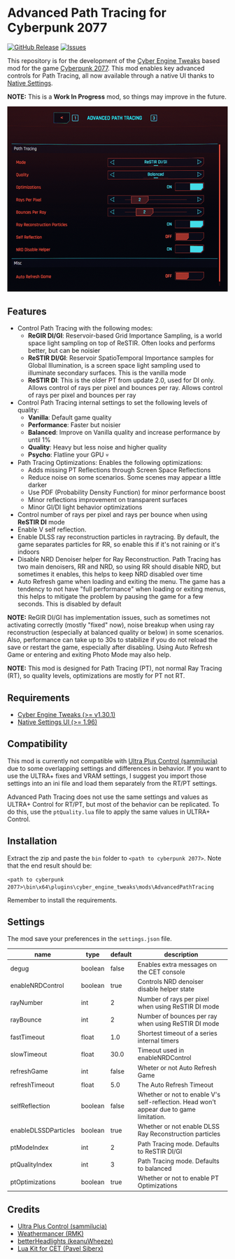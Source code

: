 # Advanced Path Tracing for Cyberpunk 2077

[![GitHub Release](https://img.shields.io/github/v/tag/codecrafting-io/AdvancedPathTracingCP2077?label=version)](https://github.com/codecrafting-io/AdvancedPathTracingCP2077/releases)
[![Issues](https://img.shields.io/github/issues/codecrafting-io/AdvancedPathTracingCP2077)](https://github.com/codecrafting-io/AdvancedPathTracingCP2077/issues)

This repository is for the development of the [Cyber Engine Tweaks](https://wiki.redmodding.org/cyber-engine-tweaks) based mod for the game [Cyberpunk 2077](https://www.cyberpunk.net/). This mod enables key advanced controls for Path Tracing, all now available through a native UI thanks to [Native Settings](https://www.nexusmods.com/cyberpunk2077/mods/3518).

**NOTE:** This is a **Work In Progress** mod, so things may improve in the future.

![Advanced Path Tracing Menu](/menu.png?raw=true)

## Features

- Control Path Tracing with the following modes:
  - **ReGIR DI/GI**: Reservoir-based Grid Importance Sampling, is a world space light sampling on top of ReSTIR. Often looks and performs better, but can be noisier
  - **ReSTIR DI/GI**: Reservoir SpatioTemporal Importance samples for Global Illumination, is a screen space light sampling used to illuminate secondary surfaces. This is the vanilla mode
  - **ReSTIR DI**: This is the older PT from update 2.0, used for DI only. Allows control of rays per pixel and bounces per ray. Allows control of rays per pixel and bounces per ray
- Control Path Tracing internal settings to set the following levels of quality:
  - **Vanilla**: Default game quality
  - **Performance**: Faster but noisier
  - **Balanced**: Improve on Vanilla quality and increase performance by until 1%
  - **Quality**: Heavy but less noise and higher quality
  - **Psycho**: Flatline your GPU 💀
- Path Tracing Optimizations: Enables the following optimizations:
  - Adds missing PT Reflections through Screen Space Reflections
  - Reduce noise on some scenarios. Some scenes may appear a little darker
  - Use PDF (Probability Density Function) for minor performance boost
  - Minor reflections improvement on transparent surfaces
  - Minor GI/DI light behavior optimizations
- Control number of rays per pixel and rays per bounce when using **ReSTIR DI** mode
- Enable V self reflection.
- Enable DLSS ray reconstruction particles in raytracing. By default, the game separates particles for RR, so enable this if it's not raining or it's indoors
- Disable NRD Denoiser helper for Ray Reconstruction. Path Tracing has two main denoisers, RR and NRD, so using RR should disable NRD, but sometimes it enables, this helps to keep NRD disabled over time
- Auto Refresh game when loading and exiting the menu. The game has a tendency to not have "full performance" when loading or exiting menus, this helps to mitigate the problem by pausing the game for a few seconds. This is disabled by default

**NOTE:** ReGIR DI/GI has implementation issues, such as sometimes not activating correctly (mostly "fixed" now), noise breakup when using ray reconstruction (especially at balanced quality or below) in some scenarios. Also, performance can take up to 30s to stabilize if you do not reload the save or restart the game, especially after disabling. Using Auto Refresh Game or entering and exiting Photo Mode may also help.

**NOTE:** This mod is designed for Path Tracing (PT), not normal Ray Tracing (RT), so quality levels, optimizations are mostly for PT not RT.

## Requirements

- [Cyber Engine Tweaks (>= v1.30.1)](https://www.nexusmods.com/cyberpunk2077/mods/107)
- [Native Settings UI (>= 1.96)](https://www.nexusmods.com/cyberpunk2077/mods/3518)

## Compatibility

This mod is currently not compatible with [Ultra Plus Control (sammilucia)](https://www.nexusmods.com/cyberpunk2077/mods/10490) due to some overlapping settings and differences in behavior. If you want to use the ULTRA+ fixes and VRAM settings, I suggest you import those settings into an ini file and load them separately from the RT/PT settings.

Advanced Path Tracing does not use the same settings and values as ULTRA+ Control for RT/PT, but most of the behavior can be replicated. To do this, use the `ptQuality.lua` file to apply the same values in ULTRA+ Control.

## Installation

Extract the zip and paste the `bin` folder to `<path to cyberpunk 2077>`. Note that the end result should be:

`<path to cyberpunk 2077>\bin\x64\plugins\cyber_engine_tweaks\mods\AdvancedPathTracing`

Remember to install the requirements.

## Settings

The mod save your preferences in the `settings.json` file.

| name | type | default | description |
| ---- | ---- | ------- | ----------- |
| degug | boolean | false | Enables extra messages on the CET console |
| enableNRDControl | boolean | true | Controls NRD denoiser disable helper state |
| rayNumber | int | 2 | Number of rays per pixel when using ReSTIR DI mode |
| rayBounce | int | 2 | Number of bounces per ray when using ReSTIR DI mode |
| fastTimeout | float | 1.0 | Shortest timeout of a series internal timers |
| slowTimeout | float | 30.0 | Timeout used in enableNRDControl |
| refreshGame | int | false | Wheter or not Auto Refresh Game |
| refreshTimeout | float | 5.0 | The Auto Refresh Timeout |
| selfReflection | boolean | false | Whether or not to enable V's self-reflection. Head won't appear due to game limitation. |
| enableDLSSDParticles | boolean | true | Whether or not enable DLSS Ray Reconstruction particles |
| ptModeIndex | int | 2 | Path Tracing mode. Defaults to ReSTIR DI/GI |
| ptQualityIndex | int | 3 | Path Tracing mode. Defaults to balanced |
| ptOptimizations | boolean | true | Whether or not to enable PT Optimizations |

## Credits

- [Ultra Plus Control (sammilucia)](https://www.nexusmods.com/cyberpunk2077/mods/10490)
- [Weathermancer (RMK)](https://www.nexusmods.com/cyberpunk2077/mods/9805)
- [betterHeadlights (keanuWheeze)](https://www.nexusmods.com/cyberpunk2077/mods/5013)
- [Lua Kit for CET (Pavel Siberx)](https://github.com/psiberx/cp2077-cet-kit)
